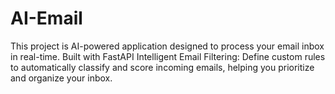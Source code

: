 # AI-Email
 This project is AI-powered application designed to process your email inbox in real-time. Built with FastAPI  Intelligent Email Filtering: Define custom rules to automatically classify and score incoming emails, helping you prioritize and organize your inbox.  
